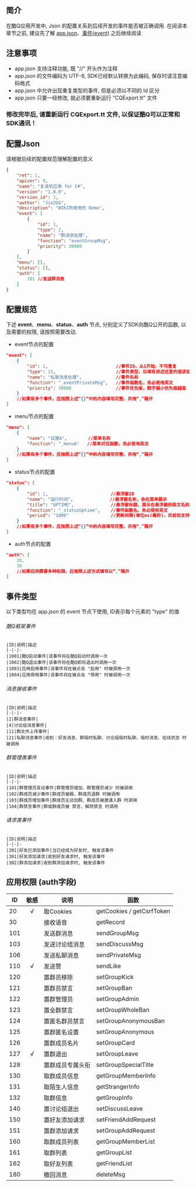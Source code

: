 ## 简介

在酷Q应用开发中, Json 的配置关系到后续开发的事件能否被正确调用. 在阅读本章节之前, 建议先了解 [app.json](https://docs.cqp.im/dev/v9/app.json/)、[事件(event)](https://docs.cqp.im/dev/v9/app.json/event/) 之后继续阅读

## 注意事项

* app.json 支持注释功能, 既 "//" 开头作为注释
* app.json 的文件编码为 UTF-8, SDK已经默认转换为此编码, 保存时请注意编码格式
* app.json 中允许出现重复类型的事件, 但是必须以不同的 Id 区分
* app.json 只要一经修改, 就必须要重新运行 "CQExport.tt" 文件

### 修改完毕后, 请重新运行 CQExport.tt 文件, 以保证酷Q可以正常和SDK通讯！

## 配置Json

请根据后续的配置规范理解配置的意义

```JSON
{
    "ret": 1,
    "apiver": 9,
    "name": "复读机应用 for C#",
    "version": "1.0.0",
    "version_id": 1,
    "author": "Jie2GG",
    "description": "WIKI所使用的 Demo",
    "event": [
        {
            "id": 1,
            "type": 2,
            "name": "群消息处理",
            "function": "eventGroupMsg",
            "priority": 30000
        }
    ],
    "menu": [],
    "status": [],
    "auth": [
        101	//发送群消息
    ]
}
```

## 配置规范

下述 **event**、**menu**、**status**、**auth** 节点, 分别定义了SDK向酷Q公开的函数, 以及需要的权限, 请按照需要改动.

* event节点的配置

```JSON
"event": [
    {
        "id": 1,                          //事件ID，从1开始，不可重复
        "type": 21,                       //事件类型，后续有讲述这里的值该如何填写
        "name": "私聊消息处理",             //事件名称
        "function": "_eventPrivateMsg",   //事件函数名，务必使用英文
        "priority": 30000                 //事件优先级，数字越小优先级越高
    }
    //如果有多个事件，应按照上述“{}”中的内容填写完整，并用“,”隔开
]
```

* menu节点的配置

```JSON
"menu": [
    {
        "name": "设置A",        //菜单名称
        "function": "_menuA"   //菜单对应函数，务必使用英文
    }
    //如果有多个事件，应按照上述“{}”中的内容填写完整，并用“,”隔开
]
```

* status节点的配置

```JSON
"status": [
    {
        "id": 1,                        //悬浮窗ID
        "name": "运行时间",              //悬浮窗名称，会在菜单展示
        "title": "UPTIME",              //悬浮窗标题，展示在悬浮窗的英文名称
        "function": "_statusUptime",    //事件函数名，务必使用英文
        "period": "1000"                //更新间隔(单位ms(毫秒)，目前仅支持1000ms)
    }
    //如果有多个事件，应按照上述“{}”中的内容填写完整，并用“,”隔开
]
```

* auth节点的配置

```JSON
"auth": [
    20,
    30
    //如果应用需要多种权限，应按照上述方式填写以“,”隔开
]
```

## 事件类型

以下类型均在 app.json 的 event 节点下使用, ID表示每个元素的 "type" 的值

###### 酷Q框架事件

    |ID|说明|描述
    |-|-|-
    |1001|酷Q启动事件|该事件将在酷Q启动时调用一次
    |1002|酷Q退出事件|该事件将在酷Q即将退出时调用一次
    |1003|应用启用事件|该事件将在被点击 "启用" 时被调用一次
    |1004|应用停用事件|该事件将在被点击 "停用" 时被调用一次

###### 消息接收事件

    |ID|说明|描述
    |-|-|-
    |2|群消息事件|
    |4|讨论组消息事件|
    |11|群文件上传事件|
    |21|私聊消息事件|收到：好友消息、群临时私聊、讨论组临时私聊、临时消息、在线状态 时被调用

###### 群管理类事件

    |ID|说明|描述
    |-|-|-
    |101|群管理员变动事件|群管理员增加、群管理员减少 时被调用
    |102|群成员减少事件|群成员被踢、群成员退群 时被调用
    |103|群成员增加事件|群成员主动加群、群成员被邀请入群 时调用
    |104|群禁言事件|群或群成员被 禁言、解除禁言 时调用

###### 请求类事件

    |ID|说明|描述
    |-|-|-
    |201|好友已添加事件|当已经成为好友时, 触发该事件
    |301|好友添加请求|收到好友请求时, 触发该事件
    |302|群添加请求|收到群添加请求时, 触发该事件


## 应用权限 (auth字段)

|ID|敏感|说明|函数
|-|:-:|-|-
|20|√|取Cookies|getCookies / getCsrfToken
|30||接收语音|getRecord
|101||发送群消息|sendGroupMsg
|103||发送讨论组消息|sendDiscussMsg
|106||发送私聊消息|sendPrivateMsg
|110|√|发送赞|sendLike
|120||置群员移除|setGroupKick
|121||置群员禁言|setGroupBan
|122||置群管理员|setGroupAdmin
|123||置全群禁言|setGroupWholeBan
|124||置匿名群员禁言|setGroupAnonymousBan
|125||置群匿名设置|setGroupAnonymous
|126||置群成员名片|setGroupCard
|127|√|置群退出|setGroupLeave
|128||置群成员专属头衔|setGroupSpecialTitle
|130||取群成员信息|getGroupMemberInfo
|131||取陌生人信息|getStrangerInfo
|132||取群信息|getGroupInfo
|140||置讨论组退出|setDiscussLeave
|150||置好友添加请求|setFriendAddRequest
|151||置群添加请求|setGroupAddRequest
|160||取群成员列表|getGroupMemberList
|161||取群列表|getGroupList
|162||取好友列表|getFriendList
|180||撤回消息|deleteMsg
